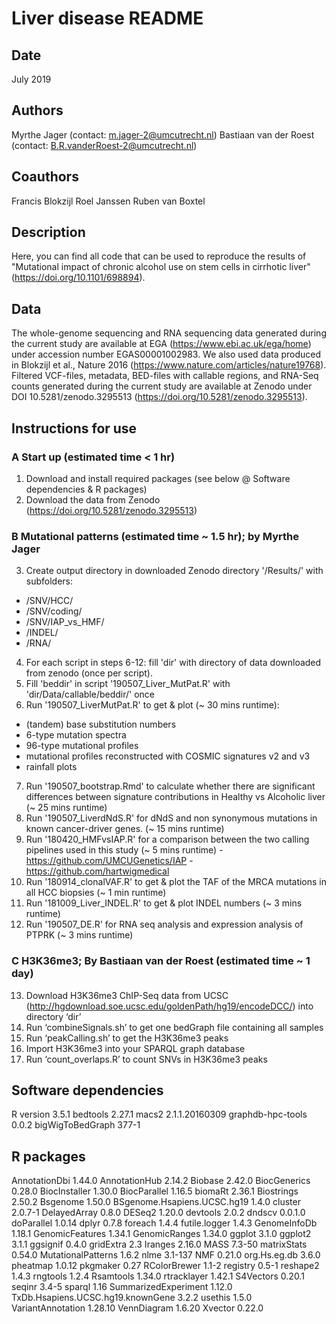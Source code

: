 # Liver disease README

## Date
July 2019

## Authors
Myrthe Jager (contact: m.jager-2@umcutrecht.nl)
Bastiaan van der Roest (contact: B.R.vanderRoest-2@umcutrecht.nl)

## Coauthors
Francis Blokzijl
Roel Janssen
Ruben van Boxtel

## Description
Here, you can find all code that can be used to reproduce the results of "Mutational impact of chronic alcohol use on stem cells in cirrhotic liver" (https://doi.org/10.1101/698894).

## Data
The whole-genome sequencing and RNA sequencing data generated during the current study are available at EGA (https://www.ebi.ac.uk/ega/home) under accession number EGAS00001002983. We also used data produced in Blokzijl et al., Nature 2016 (https://www.nature.com/articles/nature19768).
Filtered VCF-files, metadata, BED-files with callable regions, and RNA-Seq counts generated during the current study are available at Zenodo under DOI 10.5281/zenodo.3295513 (https://doi.org/10.5281/zenodo.3295513). 


## Instructions for use
### A Start up (estimated time < 1 hr)
1. Download and install required packages (see below @ Software dependencies & R packages)
2. Download the data from Zenodo (https://doi.org/10.5281/zenodo.3295513)
### B Mutational patterns (estimated time ~ 1.5 hr); by Myrthe Jager
3. Create output directory in downloaded Zenodo directory '/Results/' with subfolders:
- /SNV/HCC/
- /SNV/coding/
- /SNV/IAP_vs_HMF/
- /INDEL/
- /RNA/
4. For each script in steps 6-12: fill 'dir' with directory of data downloaded from zenodo (once per script).
5. Fill 'beddir' in script '190507_Liver_MutPat.R' with 'dir/Data/callable/beddir/' once
6. Run '190507_LiverMutPat.R' to get & plot (~ 30 mins runtime): 
- (tandem) base substitution numbers
- 6-type mutation spectra
- 96-type mutational profiles
- mutational profiles reconstructed with COSMIC signatures v2 and v3
- rainfall plots
7. Run '190507_bootstrap.Rmd' to calculate whether there are significant differences between signature contributions in Healthy vs Alcoholic liver (~ 25 mins runtime)
8. Run '190507_LiverdNdS.R' for dNdS and non synonymous mutations in known cancer-driver genes. (~ 15 mins runtime)
9. Run '180420_HMFvsIAP.R' for a comparison between the two calling pipelines used in this study (~ 5 mins runtime)
-https://github.com/UMCUGenetics/IAP
-https://github.com/hartwigmedical
10. Run '180914_clonalVAF.R' to get & plot the TAF of the MRCA mutations in all HCC biopsies (~ 1 min runtime)
11. Run '181009_Liver_INDEL.R' to get & plot INDEL numbers (~ 3 mins runtime)
12. Run '190507_DE.R' for RNA seq analysis and expression analysis of PTPRK (~ 3 mins runtime)
### C H3K36me3; By Bastiaan van der Roest (estimated time ~ 1 day)
13. Download H3K36me3 ChIP-Seq data from UCSC (http://hgdownload.soe.ucsc.edu/goldenPath/hg19/encodeDCC/) into directory ‘dir’
14. Run ‘combineSignals.sh’ to get one bedGraph file containing all samples
15. Run ‘peakCalling.sh’ to get the H3K36me3 peaks
16. Import H3K36me3 into your SPARQL graph database
17. Run ‘count_overlaps.R’ to count SNVs in H3K36me3 peaks

## Software dependencies
R version 3.5.1
bedtools 2.27.1
macs2 2.1.1.20160309
graphdb-hpc-tools 0.0.2
bigWigToBedGraph 377-1

## R packages
AnnotationDbi	1.44.0
AnnotationHub	2.14.2
Biobase	2.42.0
BiocGenerics	0.28.0
BiocInstaller	1.30.0
BiocParallel	1.16.5
biomaRt	2.36.1
Biostrings	2.50.2
Bsgenome	1.50.0
BSgenome.Hsapiens.UCSC.hg19	1.4.0
cluster	2.0.7-1
DelayedArray	0.8.0
DESeq2	1.20.0
devtools	2.0.2
dndscv	0.0.1.0
doParallel	1.0.14
dplyr	0.7.8
foreach	1.4.4
futile.logger	1.4.3
GenomeInfoDb	1.18.1
GenomicFeatures	1.34.1
GenomicRanges	1.34.0
ggplot	3.1.0
ggplot2	3.1.1
ggsignif	0.4.0
gridExtra	2.3
Iranges	2.16.0
MASS	7.3-50
matrixStats	0.54.0
MutationalPatterns	1.6.2
nlme	3.1-137
NMF	0.21.0
org.Hs.eg.db	3.6.0
pheatmap	1.0.12
pkgmaker	0.27
RColorBrewer	1.1-2
registry	0.5-1
reshape2	1.4.3
rngtools	1.2.4
Rsamtools	1.34.0
rtracklayer	1.42.1
S4Vectors	0.20.1
seqinr	3.4-5
sparql	1.16
SummarizedExperiment	1.12.0
TxDb.Hsapiens.UCSC.hg19.knownGene	3.2.2
usethis	1.5.0
VariantAnnotation	1.28.10
VennDiagram	1.6.20
Xvector	0.22.0
